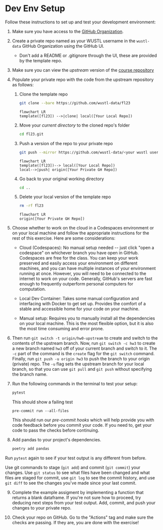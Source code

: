 # Dev Env Setup

Follow these instructions to set up and test your development environment:

1. Make sure you have access to the [GitHub Organization](https://github.com/wustl-data/).
2. Create a private repo named as your WUSTL username in the `wustl-data` GitHub Organization using the GitHub UI.
    - Don't add a README or .gitignore through the UI, these are provided by the template repo.
3. Make sure you can view the _upstream_ version of the [course repository](https://github.com/wustl-data/fl23)
4. Populate your private repo with the code from the upstream repository as follows:
    1. Clone the template repo

        ```bash
        git clone --bare https://github.com/wustl-data/fl23
        ```

        ```mermaid
        flowchart LR
        template([fl23]) -->|clone| local([Your Local Repo])
        ```

    2.  Move your _current directory_ to the cloned repo's folder

        ```bash
        cd fl23.git
        ```

    3.  Push a version of the repo to your private repo

        ```bash
        git push --mirror https://github.com/wustl-data/<your wustl username>
        ```

        ```mermaid
        flowchart LR
        template([fl23])--> local([Your Local Repo])
        local-->|push| origin([Your Private GH Repo])
        ```

    4.  Go back to your original working directory

        ```bash
        cd ..
        ```

    5.  Delete your local version of the template repo

        ```bash
        rm -rf fl23
        ```
        ```mermaid
        flowchart LR
        origin([Your Private GH Repo])
        ```

5. Choose whether to work on the cloud in a Codespaces environment or on your local machine and follow the appropriate instructions for the rest of this exercise. Here are some considerations:
    - Cloud (Codespaces): No manual setup needed -- just click "open a codespace" on whichever branch you have open in GitHub. Codespaces are free for the class. You can keep your work preserved and easily access your environment on different machines, and you can have multiple instances of your environment running at once. However, you will need to be connected to the internet to work on your code. Generally, GitHub's servers are fast enough to frequently outperform personal computers for computation.

    - Local Dev Container: Takes some manual configuration and interfacing with Docker to get set up. Provides the comfort of a stable and accessible home for your code on your machine.

    - Manual setup: Requires you to manually install all the dependencies on your local machine. This is the most flexible option, but it is also the most time consuming and error prone.

6. Then run `git switch -t origin/hw0-upstream` to create and switch to the contents of the upstream branch. Now, run `git switch -c hw3` to create a new branch named `hw3` off of your current branch and switch to it. The `-c` part of the command is the `create` flag for the `git switch` command. Finally, run `git push -u origin hw3` to push the branch to your origin (private) repo. The `-u` flag sets the upstream branch for your local branch, so that you can use `git pull` and `git push` without specifying the branch name.

7. Run the following commands in the terminal to test your setup:

    ```bash
    pytest
    ```

    This should show a failing test

    ```
    pre-commit run --all-files

    ```

    This should run our _pre-commit hooks_ which will help provide you with code feedback before you commit your code. If you need to, get your code to pass the checks before continuing.

8. Add pandas to your project's dependencies.

    ```bash
    poetry add pandas
    ```

Run `pytest` again to see if your test output is any different from before.

Use git commands to stage (`git add`) and commit (`git commit`) your changes. Use `git status` to see what files have been changed and what files are staged for commit, use `git log` to see the commit history, and use `git diff` to see the changes you've made since your last commit.


9. Complete the example assigment by implementing a function that returns a blank dataframe. If you're not sure how to proceed, try deducing next steps from your test output. Add, commit, and push your changes to your private repo.

10. Check your repo on GitHub. Go to the "Actions" tag and make sure the checks are passing. If they are, you are done with the exercise!
